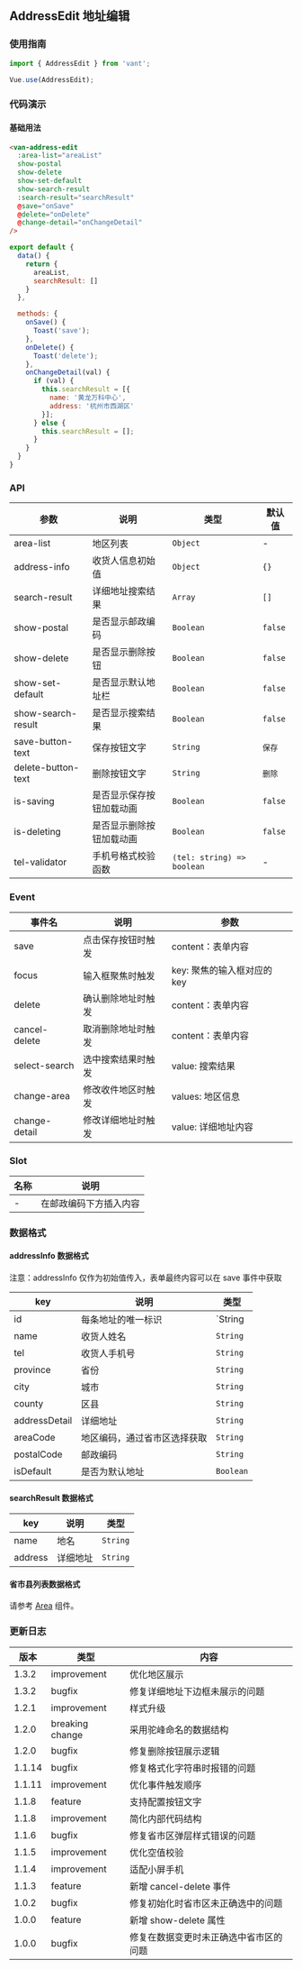 ## AddressEdit 地址编辑

### 使用指南
``` javascript
import { AddressEdit } from 'vant';

Vue.use(AddressEdit);
```

### 代码演示

#### 基础用法

```html
<van-address-edit
  :area-list="areaList"
  show-postal
  show-delete
  show-set-default
  show-search-result
  :search-result="searchResult"
  @save="onSave"
  @delete="onDelete"
  @change-detail="onChangeDetail"
/>
```

```javascript
export default {
  data() {
    return {
      areaList,
      searchResult: []
    }
  },

  methods: {
    onSave() {
      Toast('save');
    },
    onDelete() {
      Toast('delete');
    },
    onChangeDetail(val) {
      if (val) {
        this.searchResult = [{
          name: '黄龙万科中心',
          address: '杭州市西湖区'
        }];
      } else {
        this.searchResult = [];
      }
    }
  }
}
```

### API

| 参数 | 说明 | 类型 | 默认值 |
|-----------|-----------|-----------|-------------|
| area-list | 地区列表 | `Object` | - |
| address-info | 收货人信息初始值 | `Object` | `{}` |
| search-result | 详细地址搜索结果 | `Array` | `[]` |
| show-postal | 是否显示邮政编码 | `Boolean` | `false` |
| show-delete | 是否显示删除按钮 | `Boolean` | `false` |
| show-set-default | 是否显示默认地址栏 | `Boolean` | `false` |
| show-search-result | 是否显示搜索结果 | `Boolean` | `false` |
| save-button-text | 保存按钮文字 | `String` | `保存` |
| delete-button-text | 删除按钮文字 | `String` | `删除` |
| is-saving | 是否显示保存按钮加载动画 | `Boolean` | `false` |
| is-deleting | 是否显示删除按钮加载动画 | `Boolean` | `false` |
| tel-validator | 手机号格式校验函数 | `(tel: string) => boolean` | - |

### Event

| 事件名 | 说明 | 参数 |
|-----------|-----------|-----------|
| save | 点击保存按钮时触发 | content：表单内容 |
| focus | 输入框聚焦时触发 | key: 聚焦的输入框对应的 key |
| delete | 确认删除地址时触发 | content：表单内容 |
| cancel-delete | 取消删除地址时触发 | content：表单内容 |
| select-search | 选中搜索结果时触发 | value: 搜索结果 |
| change-area | 修改收件地区时触发 | values: 地区信息 |
| change-detail | 修改详细地址时触发 | value: 详细地址内容 |

### Slot

| 名称 | 说明 |
|-----------|-----------|
| - | 在邮政编码下方插入内容 |

### 数据格式

#### addressInfo 数据格式

注意：addressInfo 仅作为初始值传入，表单最终内容可以在 save 事件中获取

| key | 说明 | 类型 |
|-----------|-----------|-----------|
| id | 每条地址的唯一标识 | `String | Number` |
| name | 收货人姓名 | `String` |
| tel | 收货人手机号 | `String` |
| province | 省份 | `String` |
| city | 城市 | `String` |
| county | 区县 | `String` |
| addressDetail | 详细地址 | `String` |
| areaCode | 地区编码，通过省市区选择获取 | `String` |
| postalCode | 邮政编码 | `String` |
| isDefault | 是否为默认地址 | `Boolean` |

#### searchResult 数据格式

| key | 说明 | 类型 |
|-----------|-----------|-----------|
| name | 地名 | `String` |
| address | 详细地址 | `String` |

#### 省市县列表数据格式
请参考 [Area](#/zh-CN/area) 组件。

### 更新日志

| 版本 | 类型 | 内容 |
|-----------|-----------|-----------|
| 1.3.2 | improvement | 优化地区展示
| 1.3.2 | bugfix | 修复详细地址下边框未展示的问题
| 1.2.1 | improvement | 样式升级
| 1.2.0 | breaking change | 采用驼峰命名的数据结构
| 1.2.0 | bugfix | 修复删除按钮展示逻辑
| 1.1.14 | bugfix | 修复格式化字符串时报错的问题
| 1.1.11 | improvement | 优化事件触发顺序
| 1.1.8 | feature | 支持配置按钮文字
| 1.1.8 | improvement | 简化内部代码结构
| 1.1.6 | bugfix | 修复省市区弹层样式错误的问题
| 1.1.5 | improvement | 优化空值校验
| 1.1.4 | improvement | 适配小屏手机
| 1.1.3 | feature | 新增 cancel-delete 事件
| 1.0.2 | bugfix | 修复初始化时省市区未正确选中的问题
| 1.0.0 | feature | 新增 show-delete 属性
| 1.0.0 | bugfix | 修复在数据变更时未正确选中省市区的问题
